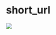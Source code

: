 # short_url

<p align="left">
    <img src="https://i.imgur.com/rOnOgPO.png">
    <p align="left">
</p>
